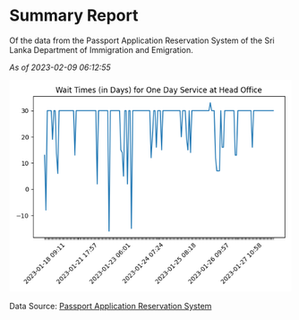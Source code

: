 # Summary Report

Of the data from the Passport Application Reservation System of the Sri Lanka Department of Immigration and Emigration.

*As of 2023-02-09 06:12:55*

![Wait Time Chart](summary.wait_time_chart.png)

Data Source: [Passport Application Reservation System](https://eservices.immigration.gov.lk:8443/appointment/pages/reservationApplication.xhtml)